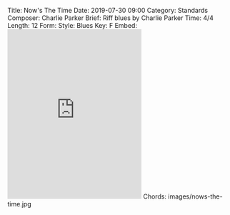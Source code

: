 Title: Now's The Time
Date: 2019-07-30 09:00
Category: Standards
Composer: Charlie Parker
Brief: Riff blues by Charlie Parker
Time: 4/4
Length: 12
Form:
Style: Blues
Key: F
Embed: <iframe src="https://open.spotify.com/embed/user/thatdavidmiller/playlist/2sVqRK3Ulj0htDYia96I0k" width="300" height="380" frameborder="0" allowtransparency="true" allow="encrypted-media"></iframe>
Chords: images/nows-the-time.jpg
